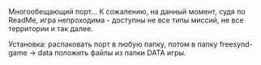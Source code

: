 Многообещающий порт... К сожалению, на данный момент, судя по ReadMe, игра непроходима - доступны не все типы миссий, не все территории и так далее.

Установка: распаковать порт в любую папку, потом в папку freesynd-game -> data положить файлы из папки DATA игры.
